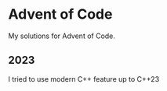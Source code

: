 # Advent of Code
My solutions for Advent of Code.

## 2023
I tried to use modern C++ feature up to C++23
